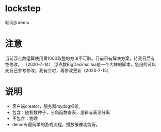 # lockstep
帧同步demo   
       
# 注意
当前浮点数运算使用乘1000取整的方法不可取。目前已有解决方案，待我日后有空修改。   （2020-7-14）
浮点数BigDecimal.lua是一个大神的脚本，急用的可以先自己参考修改。我有空时，再修改更新（2020-7-15）

# 说明
* 客户端creator，服务器mydog框架。
* 包含：随机数种子，三角函数查表，逻辑与表现分离
* 不包含：物理
* demo有最简单的游戏流程，播放录像功能等。



